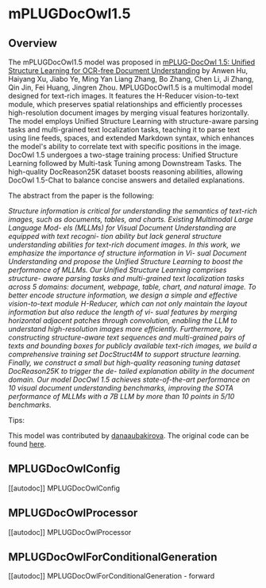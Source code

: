 <!--Copyright 2024 The HuggingFace Team. All rights reserved.

Licensed under the Apache License, Version 2.0 (the "License"); you may not use this file except in compliance with
the License. You may obtain a copy of the License at

http://www.apache.org/licenses/LICENSE-2.0

Unless required by applicable law or agreed to in writing, software distributed under the License is distributed on
an "AS IS" BASIS, WITHOUT WARRANTIES OR CONDITIONS OF ANY KIND, either express or implied. See the License for the
specific language governing permissions and limitations under the License.

⚠️ Note that this file is in Markdown but contain specific syntax for our doc-builder (similar to MDX) that may not be
rendered properly in your Markdown viewer.

-->

# mPLUGDocOwl1.5

## Overview

The mPLUGDocOwl1.5 model was proposed in [mPLUG-DocOwl 1.5: Unified Structure Learning for OCR-free Document Understanding](https://arxiv.org/pdf/2403.12895) by Anwen Hu, Haiyang Xu, Jiabo Ye, Ming Yan
Liang Zhang, Bo Zhang, Chen Li, Ji Zhang, Qin Jin, Fei Huang, Jingren Zhou.
MPLUGDocOwl1.5 is a multimodal model designed for text-rich images. It features the H-Reducer vision-to-text module, which preserves spatial relationships and efficiently processes high-resolution document images by merging visual features horizontally.
The model employs Unified Structure Learning with structure-aware parsing tasks and multi-grained text localization tasks, teaching it to parse text using line feeds, spaces, and extended Markdown syntax, which enhances the model's ability to correlate text with specific positions in the image.
DocOwl 1.5 undergoes a two-stage training process: Unified Structure Learning followed by Multi-task Tuning among Downstream Tasks. The high-quality DocReason25K dataset boosts reasoning abilities, allowing DocOwl 1.5-Chat to balance concise answers and detailed explanations.

The abstract from the paper is the following:

*Structure information is critical for understanding the semantics of text-rich images, such as documents, tables, and charts. Existing Multimodal Large Language Mod- els (MLLMs) for Visual Document Understanding are equipped with text recogni- tion ability but lack general structure understanding abilities for text-rich document images. In this work, we emphasize the importance of structure information in Vi- sual Document Understanding and propose the Unified Structure Learning to boost the performance of MLLMs. Our Unified Structure Learning comprises structure- aware parsing tasks and multi-grained text localization tasks across 5 domains: document, webpage, table, chart, and natural image. To better encode structure information, we design a simple and effective vision-to-text module H-Reducer, which can not only maintain the layout information but also reduce the length of vi- sual features by merging horizontal adjacent patches through convolution, enabling the LLM to understand high-resolution images more efficiently. Furthermore, by constructing structure-aware text sequences and multi-grained pairs of texts and bounding boxes for publicly available text-rich images, we build a comprehensive training set DocStruct4M to support structure learning. Finally, we construct a small but high-quality reasoning tuning dataset DocReason25K to trigger the de- tailed explanation ability in the document domain. Our model DocOwl 1.5 achieves state-of-the-art performance on 10 visual document understanding benchmarks, improving the SOTA performance of MLLMs with a 7B LLM by more than 10 points in 5/10 benchmarks.*

Tips:

<INSERT TIPS ABOUT MODEL HERE>

This model was contributed by [danaaubakirova](https://huggingface.co/danaaubakirova).
The original code can be found [here](https://github.com/X-PLUG/mPLUG-DocOwl/tree/main/DocOwl1.5).


## MPLUGDocOwlConfig

[[autodoc]] MPLUGDocOwlConfig

## MPLUGDocOwlProcessor

[[autodoc]] MPLUGDocOwlProcessor

## MPLUGDocOwlForConditionalGeneration

[[autodoc]] MPLUGDocOwlForConditionalGeneration
    - forward

